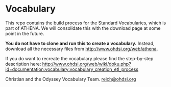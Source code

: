 Vocabulary
==========

This repo contains the build process for the Standard Vocabularies, which is part of ATHENA. We will consolidate this with the download page at some point in the future.

**You do not have to clone and run this to create a vocabulary.** Instead, download all the necessary files from http://www.ohdsi.org/web/athena.

If you do want to recreate the vocabulary please find the step-by-step description here: http://www.ohdsi.org/web/wiki/doku.php?id=documentation:vocabulary:vocabulary_creation_etl_process

Christian and the Odyssey Vocabulary Team.
reich@ohdsi.org
